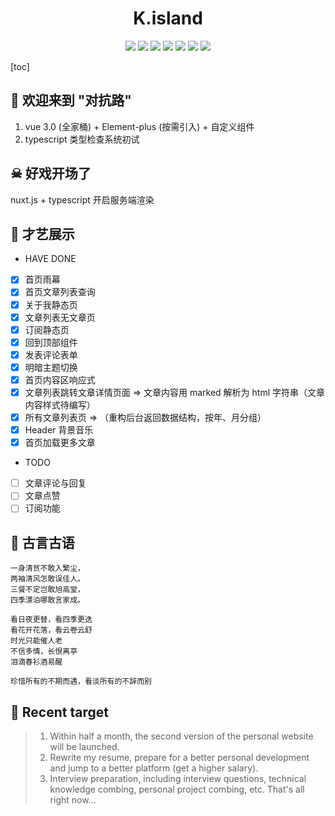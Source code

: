 # <div align="center">K.island</div>

<div align="center">
    <img src="https://img.shields.io/badge/Nuxt-v2.0.1-blue">
    <img src="https://img.shields.io/badge/@vue/cli-v4.5.9-blue">
    <img src="https://img.shields.io/badge/vuex-v4.0.0-blue">
    <img src="https://img.shields.io/badge/vueRouter-v4.0.0-blue">
    <img src="https://img.shields.io/badge/ElementPlus-v1.0.1.bate.11-blue">
    <img src="https://img.shields.io/badge/Node-v12.18.3-blue">
    <img src="https://img.shields.io/badge/MySQL-v8.0.19-blue">
</div>

[toc]

<!--
## 技术栈
1. 博客管理后台
2. TypeScript 静态类型检查
3. nodejs 后台服务
4. nuxt.js 服务端渲染
-->

## 🎃 欢迎来到 "对抗路"

1. vue 3.0 (全家桶) + Element-plus (按需引入) + 自定义组件
2. typescript 类型检查系统初试

## ☠ 好戏开场了

nuxt.js + typescript 开启服务端渲染

## 🤩 才艺展示

+ HAVE DONE
- [x] 首页雨幕
- [x] 首页文章列表查询
- [x] 关于我静态页
- [x] 文章列表无文章页
- [x] 订阅静态页
- [x] 回到顶部组件
- [x] 发表评论表单
- [x] 明暗主题切换
- [x] 首页内容区响应式
- [x] 文章列表跳转文章详情页面 => 文章内容用 marked 解析为 html 字符串（文章内容样式待编写）
- [x] 所有文章列表页 => （重构后台返回数据结构，按年、月分组）
- [x] Header 背景音乐
- [x] 首页加载更多文章

+ TODO
- [ ] 文章评论与回复
- [ ] 文章点赞
- [ ] 订阅功能

## 🤪 古言古语

```
一身清贫不敢入繁尘，
两袖清风怎敢误佳人。
三餐不定岂敢旭高堂，
四季漂泊哪敢言家成。

看日夜更替，看四季更迭
看花开花落，看云卷云舒
时光只能催人老
不信多情，长恨离亭
泪滴春衫酒易醒

珍惜所有的不期而遇，看淡所有的不辞而别
```

## 💪 Recent target

> 1. Within half a month, the second version of the personal website will be launched.
> 2. Rewrite my resume, prepare for a better personal development and jump to a better platform (get a higher salary).
> 3. Interview preparation, including interview questions, technical knowledge combing, personal project combing, etc.
> That's all right now...
